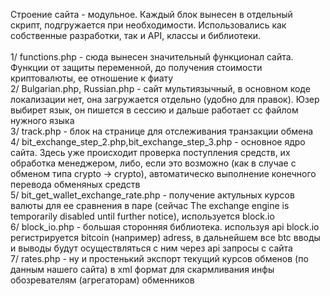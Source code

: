 Строение сайта - модульное. Каждый блок вынесен в отдельный скрипт, подгружается при необходимости. Использовались как собственные разработки, так и API, классы и библиотеки.<br><br>
1/ functions.php - сюда вынесен значительный функционал сайта. Функции от защиты переменной, до получения стоимости криптовалюты, ее отношение к фиату<br>
2/ Bulgarian.php, Russian.php - сайт мультиязычный, в основном коде локализации нет, она загружается отдельно (удобно для правок). Юзер выбирет язык, он пишется в сессию и дальше работает сс файлом нужного языка<br>
3/ track.php - блок на странице для отслеживания транзакции обмена<br>
4/ bit_exchange_step_2.php,bit_exchange_step_3.php - основное ядро сайта. Здесь уже происходит проверка поступления средств, их обработка менеджером, либо, если это возможно (как в случае с обменом типа crypto -> crypto), автоматическо выполнение конечного перевода обменяных средств<br>
5/ bit_get_wallet_exchange_rate.php - получение актульных курсов валюты для ее сравнения в паре (сейчас The exchange engine is temporarily disabled until further notice), используется block.io<br>
6/ block_io.php - большая сторонняя библиотека. используя api block.io регистрируется bitcoin (например) adress, в дальнейшем все btc вводы и выводы будут осуществляться с ним через api запросы с сайта<br>
7/ rates.php - ну и простенький экспорт текущий курсов обменов (по данным нашего сайта) в xml формат для скармливания инфы обозревателям (агрегаторам) обменников<br>
